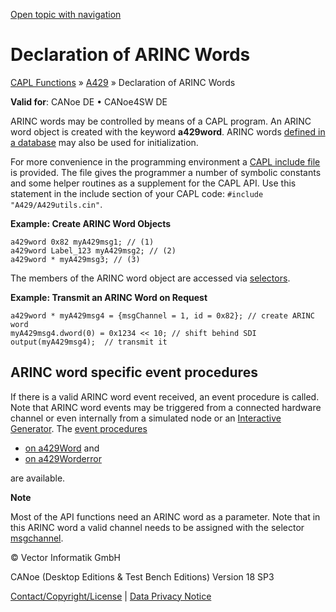 [Open topic with navigation](../../../../CANoeDEFamily.htm#Topics/CAPLFunctions/A429/CAPLfunctionsA429DefineARINCword.md)

# Declaration of ARINC Words

[CAPL Functions](../CAPLfunctions.md) » [A429](CAPLfunctionsA429Overview.md) » Declaration of ARINC Words

**Valid for**: CANoe DE • CANoe4SW DE

ARINC words may be controlled by means of a CAPL program. An ARINC word object is created with the keyword **a429word**. ARINC words [defined in a database](../../CANoeCANalyzer/A429/basicsA429/A429dbSupport.md) may also be used for initialization.

For more convenience in the programming environment a [CAPL include file](../../Shared/CAPL/IncludeFiles/IncludeFiles.md) is provided. The file gives the programmer a number of symbolic constants and some helper routines as a supplement for the CAPL API. Use this statement in the include section of your CAPL code: `#include "A429/A429utils.cin"`.

**Example: Create ARINC Word Objects**

```plaintext
a429word 0x82 myA429msg1; // (1)
a429word Label_123 myA429msg2; // (2)
a429word * myA429msg3; // (3)
```

The members of the ARINC word object are accessed via [selectors](CAPLfunctionsA429Selectors.md).

**Example: Transmit an ARINC Word on Request**

```plaintext
a429word * myA429msg4 = {msgChannel = 1, id = 0x82}; // create ARINC word
myA429msg4.dword(0) = 0x1234 << 10; // shift behind SDI
output(myA429msg4);  // transmit it
```

## ARINC word specific event procedures

If there is a valid ARINC word event received, an event procedure is called. Note that ARINC word events may be triggered from a connected hardware channel or even internally from a simulated node or an [Interactive Generator](../../CANoeCANalyzer/A429/windows/ig/A429IGold.md). The [event procedures](../../Shared/CAPL/General/EventProceduresOverview.md)

- [on a429Word](EventProcedures/CAPLfunctionA429OnA429Word.md) and
- [on a429Worderror](EventProcedures/CAPLfunctionA429OnA429WordError.md)

are available.

**Note**

Most of the API functions need an ARINC word as a parameter. Note that in this ARINC word a valid channel needs to be assigned with the selector [msgchannel](CAPLfunctionsA429Selectors.md).

© Vector Informatik GmbH

CANoe (Desktop Editions & Test Bench Editions) Version 18 SP3

[Contact/Copyright/License](../../Shared/ContactCopyrightLicense.md) | [Data Privacy Notice](https://www.vector.com/int/en/company/get-info/privacy-policy/)